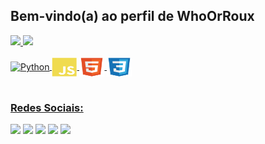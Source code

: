 ## Bem-vindo(a) ao perfil de WhoOrRoux

 <div>
   <a href="https://github.com/WhoOrRoux">
   <img height="160em" src="https://github-readme-stats.vercel.app/api?username=WhoOrRoux&show_icons=true&theme=dark&include_all_commits=true&count_private=true"/>
   <img height="135em" src="https://github-readme-stats.vercel.app/api/top-langs/?username=WhoOrRoux&layout=compact&langs_count=6&theme=dark"/>
</div>
    
<div style="display: inline_block"><br>
 <img align="center" alt="Python" height="30" width="40" src="https://cdn.jsdelivr.net/gh/devicons/devicon@latest/icons/python/python-original.svg"> 
 <img align="center" alt="Js" height="30" width="40" src="https://raw.githubusercontent.com/devicons/devicon/master/icons/javascript/javascript-plain.svg">
 <img align="center" alt="HTML" height="30" width="40" src="https://raw.githubusercontent.com/devicons/devicon/master/icons/html5/html5-original.svg">
 <img align="center" alt="CSS" height="30" width="40" src="https://raw.githubusercontent.com/devicons/devicon/master/icons/css3/css3-original.svg">
</div>
 
<br>
 
### Redes Sociais:
 
<div> 
  <a href="https://www.youtube.com/@WhoOrRoux" target="_blank"><img src="https://img.shields.io/badge/YouTube-FF0000?style=for-the-badge&logo=youtube&logoColor=white" target="_blank"></a>
  <a href="https://www.instagram.com/henriqueroux_/" target="_blank"><img src="https://img.shields.io/badge/-Instagram-%23E4405F?style=for-the-badge&logo=instagram&logoColor=white" target="_blank"></a>
 <a href="https://discord.gg/yNMPXUWm" target="_blank"><img src="https://img.shields.io/badge/Discord-7289DA?style=for-the-badge&logo=discord&logoColor=white" target="_blank"></a> 
  <a href = "mailto:paulohenriqueroux@gmail.com"><img src="https://img.shields.io/badge/-Gmail-%23333?style=for-the-badge&logo=gmail&logoColor=white" target="_blank"></a>
    <a href="https://www.linkedin.com/in/paulo-henrique-rabello-roux-lima-a564b4312?lipi=urn%3Ali%3Apage%3Ad_flagship3_profile_view_base_contact_details%3BEvW2cBVgStKkVcSBj244ww%3D%3D" target="_blank"><img src="https://img.shields.io/badge/-LinkedIn-%230077B5?style=for-the-badge&logo=linkedin&logoColor=white" target="_blank"></a>
